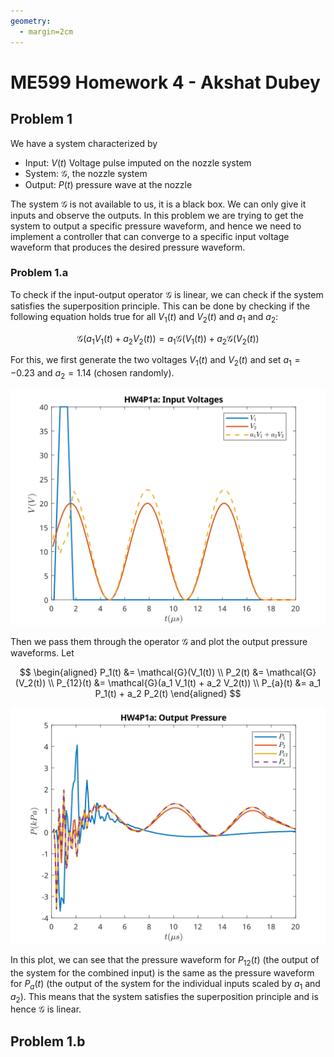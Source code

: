 ```yaml
---
geometry:
  - margin=2cm
---
```


# ME599 Homework 4 - Akshat Dubey

## Problem 1

We have a system characterized by

- Input: $V(t)$ Voltage pulse imputed on the nozzle system
- System: $\mathcal{G}$, the nozzle system
- Output: $P(t)$ pressure wave at the nozzle

The system $\mathcal{G}$ is not available to us, it is a black box. We can only give it inputs and observe the outputs. In this problem we are trying to get the system to output a specific pressure waveform, and hence we need to implement a controller that can converge to a specific input voltage waveform that produces the desired pressure waveform.

### Problem 1.a

To check if the input-output operator $\mathcal{G}$ is linear, we can check if the system satisfies the superposition principle. This can be done by checking if the following equation holds true for all $V_1(t)$ and $V_2(t)$ and $a_1$ and $a_2$:

$$
\mathcal{G}(a_1 V_1(t) + a_2 V_2(t)) = a_1 \mathcal{G}(V_1(t)) + a_2 \mathcal{G}(V_2(t))
$$

For this, we first generate the two voltages $V_1(t)$ and $V_2(t)$ and set $a_1=-0.23$ and $a_2=1.14$ (chosen randomly).

![Input Voltage Waveforms](figs/hw4p1a_volts.svg)

Then we pass them through the operator $\mathcal{G}$ and plot the output pressure waveforms. Let

$$
\begin{aligned}
P_1(t) &= \mathcal{G}(V_1(t)) \\
P_2(t) &= \mathcal{G}(V_2(t)) \\
P_{12}(t) &= \mathcal{G}(a_1 V_1(t) + a_2 V_2(t)) \\
P_{a}(t) &= a_1 P_1(t) + a_2 P_2(t)
\end{aligned}
$$

![Output Pressure Waveforms](figs/hw4p1a_press.svg)

In this plot, we can see that the pressure waveform for $P_{12}(t)$ (the output of the system for the combined input) is the same as the pressure waveform for $P_a(t)$ (the output of the system for the individual inputs scaled by $a_1$ and $a_2$). This means that the system satisfies the superposition principle and is hence $\mathcal{G}$ is linear.

## Problem 1.b
